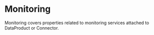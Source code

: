 # Monitoring

Monitoring covers properties related to monitoring services attached to DataProduct or Connector.